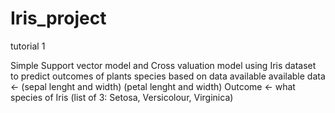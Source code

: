 # Iris_project
tutorial 1

Simple Support vector model and Cross valuation model using Iris dataset to predict outcomes of plants species based on data available 
available data <- (sepal lenght and width) (petal lenght and width)
Outcome <- what species of Iris (list of 3: Setosa, Versicolour, Virginica)

